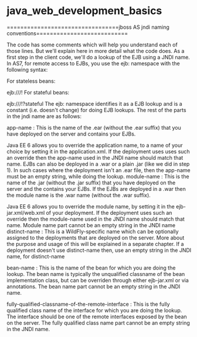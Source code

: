 # java_web_development_basics





=================================jboss AS jndi naming conventions===========================

The code has some comments which will help you understand each of those lines. But we'll explain here in more detail what the code does. As a first step in the client code, we'll do a lookup of the EJB using a JNDI name. In AS7, for remote access to EJBs, you use the ejb: namespace with the following syntax:

For stateless beans:

ejb:<app-name>/<module-name>/<distinct-name>/<bean-name>!<fully-qualified-classname-of-the-remote-interface>
For stateful beans:

ejb:<app-name>/<module-name>/<distinct-name>/<bean-name>!<fully-qualified-classname-of-the-remote-interface>?stateful
The ejb: namespace identifies it as a EJB lookup and is a constant (i.e. doesn't change) for doing EJB lookups. The rest of the parts in the jndi name are as follows:

app-name : This is the name of the .ear (without the .ear suffix) that you have deployed on the server and contains your EJBs.

Java EE 6 allows you to override the application name, to a name of your choice by setting it in the application.xml. If the deployment uses uses such an override then the app-name used in the JNDI name should match that name.
EJBs can also be deployed in a .war or a plain .jar (like we did in step 1). In such cases where the deployment isn't an .ear file, then the app-name must be an empty string, while doing the lookup.
module-name : This is the name of the .jar (without the .jar suffix) that you have deployed on the server and the contains your EJBs. If the EJBs are deployed in a .war then the module name is the .war name (without the .war suffix).

Java EE 6 allows you to override the module name, by setting it in the ejb-jar.xml/web.xml of your deployment. If the deployment uses such an override then the module-name used in the JNDI name should match that name.
Module name part cannot be an empty string in the JNDI name
distinct-name : This is a WildFly-specific name which can be optionally assigned to the deployments that are deployed on the server. More about the purpose and usage of this will be explained in a separate chapter. If a deployment doesn't use distinct-name then, use an empty string in the JNDI name, for distinct-name

bean-name : This is the name of the bean for which you are doing the lookup. The bean name is typically the unqualified classname of the bean implementation class, but can be overriden through either ejb-jar.xml or via annotations. The bean name part cannot be an empty string in the JNDI name.

fully-qualified-classname-of-the-remote-interface : This is the fully qualified class name of the interface for which you are doing the lookup. The interface should be one of the remote interfaces exposed by the bean on the server. The fully qualified class name part cannot be an empty string in the JNDI name.

